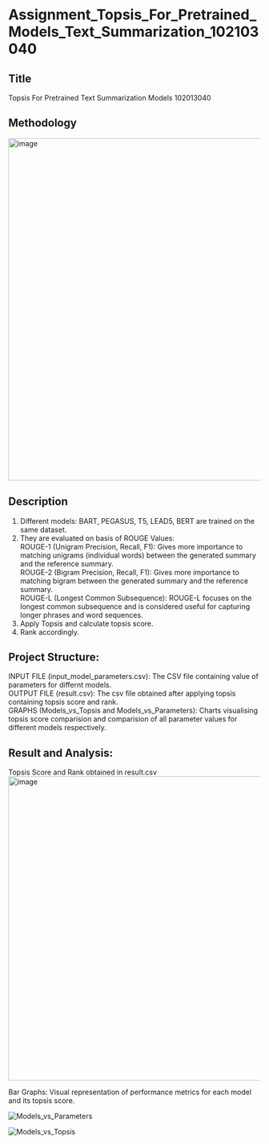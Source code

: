 # Assignment_Topsis_For_Pretrained_Models_Text_Summarization_102103040
## Title
Topsis For Pretrained Text Summarization Models 102013040
## Methodology 
<img width="682" alt="image" src="https://github.com/SanjanaSinha1/Assignment_Topsis_For_Pretrained_Models/assets/100065115/afd38662-1c74-483a-b0ca-ff4acbdb91b2">

## Description
1. Different models: BART, PEGASUS, T5, LEAD5, BERT are trained on the 
   same dataset.
2. They are evaluated on basis of ROUGE Values:<br>
   ROUGE-1 (Unigram Precision, Recall, F1):
   Gives more importance to matching unigrams (individual words) between 
   the generated summary and the reference summary.<br>
   ROUGE-2 (Bigram Precision, Recall, F1):
   Gives more importance to matching bigram between the generated summary 
   and the reference summary.<br>
   ROUGE-L (Longest Common Subsequence):
   ROUGE-L focuses on the longest common subsequence and is considered 
   useful for capturing longer phrases and word sequences. 
3. Apply Topsis and calculate topsis score.
4. Rank accordingly.

## Project Structure:
INPUT FILE (input_model_parameters.csv): The CSV file containing value of parameters for differnt models.<br>
OUTPUT FILE (result.csv): The csv file obtained after applying topsis containing topsis score and rank.<br>
GRAPHS (Models_vs_Topsis and Models_vs_Parameters): Charts visualising topsis score comparision and comparision of all parameter values for different models respectively.

## Result and Analysis:
Topsis Score and Rank obtained in result.csv
  <img width="606" alt="image" src="https://github.com/SanjanaSinha1/Assignment_Topsis_For_Pretrained_Models/assets/100065115/ce17b179-2516-4437-b646-0b76e662e3df">

Bar Graphs: Visual representation of performance metrics for each model and its topsis score.

![Models_vs_Parameters](https://github.com/SanjanaSinha1/Assignment_Topsis_For_Pretrained_Models/assets/100065115/7eb2f0e6-1385-4e3a-8cfa-bf8486b51517)

![Models_vs_Topsis](https://github.com/SanjanaSinha1/Assignment_Topsis_For_Pretrained_Models/assets/100065115/9711546f-b0e1-4fd2-a16b-98c21fd35e7f)

